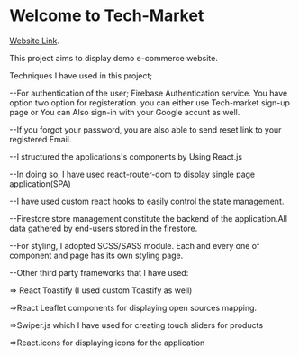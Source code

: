 # Welcome to Tech-Market

 [Website Link](https://tech-market.vercel.app/).


This  project aims to display demo e-commerce website. 

Techniques I have used in this project;

--For  authentication of the user; Firebase Authentication service.  You have option two option for registeration. you can either use Tech-market sign-up page or You can Also sign-in with your Google accunt as well. 

--If you forgot your password, you are also able to send reset link to your registered Email.

--I structured the applications's components by Using React.js

--In doing so, I have used  react-router-dom to display single page application(SPA)

--I have used custom react hooks to easily control the state management.

--Firestore store management constitute  the backend of the application.All data gathered by end-users stored in the firestore. 

--For styling, I adopted SCSS/SASS module. Each and every one of component and page has its own styling page.

--Other third party frameworks that I have used:

=> React Toastify (I used custom Toastify as well)

=>React Leaflet  components  for displaying  open sources mapping.

=>Swiper.js which I have used for creating touch sliders for products

=>React.icons for displaying icons for the application

